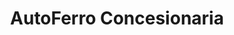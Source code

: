 ---
title: "AutoFerro Concesionaria"
url: /ciudad-autonoma-de-buenos-aires/autoferro-concesionaria/
shop: Autohaus
---